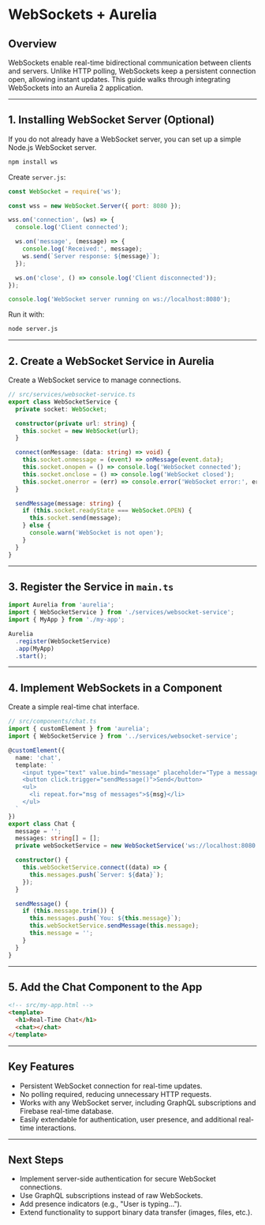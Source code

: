 # WebSockets + Aurelia

## Overview
WebSockets enable real-time bidirectional communication between clients and servers. Unlike HTTP polling, WebSockets keep a persistent connection open, allowing instant updates. This guide walks through integrating WebSockets into an Aurelia 2 application.

---

## 1. Installing WebSocket Server (Optional)
If you do not already have a WebSocket server, you can set up a simple Node.js WebSocket server.

```bash
npm install ws
```

Create `server.js`:

```javascript
const WebSocket = require('ws');

const wss = new WebSocket.Server({ port: 8080 });

wss.on('connection', (ws) => {
  console.log('Client connected');

  ws.on('message', (message) => {
    console.log('Received:', message);
    ws.send(`Server response: ${message}`);
  });

  ws.on('close', () => console.log('Client disconnected'));
});

console.log('WebSocket server running on ws://localhost:8080');
```

Run it with:

```bash
node server.js
```

---

## 2. Create a WebSocket Service in Aurelia
Create a WebSocket service to manage connections.

```typescript
// src/services/websocket-service.ts
export class WebSocketService {
  private socket: WebSocket;

  constructor(private url: string) {
    this.socket = new WebSocket(url);
  }

  connect(onMessage: (data: string) => void) {
    this.socket.onmessage = (event) => onMessage(event.data);
    this.socket.onopen = () => console.log('WebSocket connected');
    this.socket.onclose = () => console.log('WebSocket closed');
    this.socket.onerror = (err) => console.error('WebSocket error:', err);
  }

  sendMessage(message: string) {
    if (this.socket.readyState === WebSocket.OPEN) {
      this.socket.send(message);
    } else {
      console.warn('WebSocket is not open');
    }
  }
}
```

---

## 3. Register the Service in `main.ts`
```typescript
import Aurelia from 'aurelia';
import { WebSocketService } from './services/websocket-service';
import { MyApp } from './my-app';

Aurelia
  .register(WebSocketService)
  .app(MyApp)
  .start();
```

---

## 4. Implement WebSockets in a Component
Create a simple real-time chat interface.

```typescript
// src/components/chat.ts
import { customElement } from 'aurelia';
import { WebSocketService } from '../services/websocket-service';

@customElement({
  name: 'chat',
  template: `
    <input type="text" value.bind="message" placeholder="Type a message..." />
    <button click.trigger="sendMessage()">Send</button>
    <ul>
      <li repeat.for="msg of messages">${msg}</li>
    </ul>
  `
})
export class Chat {
  message = '';
  messages: string[] = [];
  private webSocketService = new WebSocketService('ws://localhost:8080');

  constructor() {
    this.webSocketService.connect((data) => {
      this.messages.push(`Server: ${data}`);
    });
  }

  sendMessage() {
    if (this.message.trim()) {
      this.messages.push(`You: ${this.message}`);
      this.webSocketService.sendMessage(this.message);
      this.message = '';
    }
  }
}
```

---

## 5. Add the Chat Component to the App
```html
<!-- src/my-app.html -->
<template>
  <h1>Real-Time Chat</h1>
  <chat></chat>
</template>
```

---

## Key Features
- Persistent WebSocket connection for real-time updates.
- No polling required, reducing unnecessary HTTP requests.
- Works with any WebSocket server, including GraphQL subscriptions and Firebase real-time database.
- Easily extendable for authentication, user presence, and additional real-time interactions.

---

## Next Steps
- Implement server-side authentication for secure WebSocket connections.
- Use GraphQL subscriptions instead of raw WebSockets.
- Add presence indicators (e.g., "User is typing...").
- Extend functionality to support binary data transfer (images, files, etc.).
